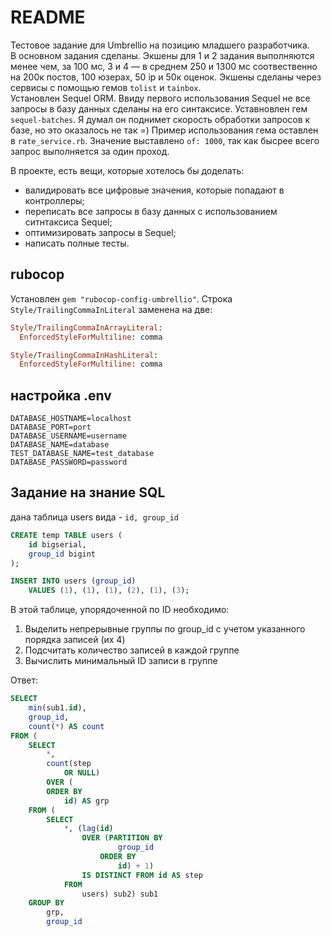 # README

Тестовое задание для Umbrellio на позицию младшего разработчика.  
В основном задания сделаны.
Экшены для 1 и 2 задания выполняются менее чем, за 100 мc, 3 и 4 — в среднем 250 и 1300 мс соотвественно на 200к постов, 100 юзерах, 50 ip и 50к оценок.
Экшены сделаны через сервисы с помощью гемов `tolist` и `tainbox`.  
Установлен Sequel ORM. Ввиду первого использования Sequel не все запросы в базу данных сделаны на его синтаксисе.
Уставновлен гем `sequel-batches`. Я думал он поднимет скорость обработки запросов к базе, но это оказалось не так =) Пример использования гема оставлен в `rate_service.rb`. Значение выставлено `of: 1000`, так как бысрее всего запрос выполняется за один проход.  

В проекте, есть вещи, которые хотелось бы доделать:  
- валидировать все цифровые значения, которые попадают в контроллеры;  
- переписать все запросы в базу данных с использованием ситнтаксиса Sequel;
- оптимизировать запросы в Sequel;
- написать полные тесты.



## rubocop
Установлен `gem "rubocop-config-umbrellio"`.
Строка `Style/TrailingCommaInLiteral` заменена на две:

```ruby
Style/TrailingCommaInArrayLiteral:
  EnforcedStyleForMultiline: comma

Style/TrailingCommaInHashLiteral:
  EnforcedStyleForMultiline: comma
```


## настройка .env
```
DATABASE_HOSTNAME=localhost
DATABASE_PORT=port
DATABASE_USERNAME=username
DATABASE_NAME=database
TEST_DATABASE_NAME=test_database
DATABASE_PASSWORD=password
```


## Задание на знание SQL
дана таблица users вида - `id, group_id`
```SQL
CREATE temp TABLE users (
    id bigserial,
    group_id bigint
);

INSERT INTO users (group_id)
    VALUES (1), (1), (1), (2), (1), (3);
```
В этой таблице, упорядоченной по ID необходимо:
1. Выделить непрерывные группы по group_id с учетом указанного порядка записей (их 4)
2. Подсчитать количество записей в каждой группе
3. Вычислить минимальный ID записи в группе

Ответ:
```SQL
SELECT
    min(sub1.id),
    group_id,
    count(*) AS count
FROM (
    SELECT
        *,
        count(step
            OR NULL)
        OVER (
        ORDER BY
            id) AS grp
    FROM (
        SELECT
            *, (lag(id)
                OVER (PARTITION BY
                        group_id
                    ORDER BY
                        id) + 1)
                IS DISTINCT FROM id AS step
            FROM
                users) sub2) sub1
    GROUP BY
        grp,
        group_id
```
